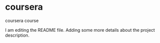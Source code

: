# coursera
coursera course

I am editing the README file. Adding some more details about the project description.
